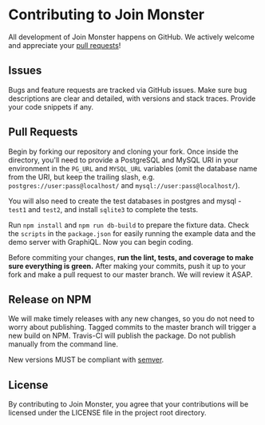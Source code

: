 Contributing to Join Monster
========================

All development of Join Monster happens on GitHub. We actively welcome and appreciate your [pull requests](https://help.github.com/articles/creating-a-pull-request)!

## Issues

Bugs and feature requests are tracked via GitHub issues. Make sure bug descriptions are clear and detailed, with versions and stack traces. Provide your code snippets if any.


## Pull Requests

Begin by forking our repository and cloning your fork. Once inside the directory, you'll need to provide a PostgreSQL and MySQL URI in your environment in the `PG_URL` and `MYSQL_URL` variables (omit the database name from the URI, but keep the trailing slash, e.g. `postgres://user:pass@localhost/` and `mysql://user:pass@localhost/`).  

You will also need to create the test databases in postgres and mysql - `test1` and `test2`, and install `sqlite3` to complete the tests.

Run `npm install` and `npm run db-build` to prepare the fixture data. Check the `scripts` in the `package.json` for easily running the example data and the demo server with GraphiQL. Now you can begin coding.

Before commiting your changes, **run the lint, tests, and coverage to make sure everything is green.** After making your commits, push it up to your fork and make a pull request to our master branch. We will review it ASAP.

## Release on NPM

We will make timely releases with any new changes, so you do not need to worry about publishing. Tagged commits to the master branch will trigger a new build on NPM. Travis-CI will publish the package. Do not publish manually from the command line.

New versions MUST be compliant with [semver](http://semver.org/).

## License

By contributing to Join Monster, you agree that your contributions will be licensed under the LICENSE file in the project root directory.
